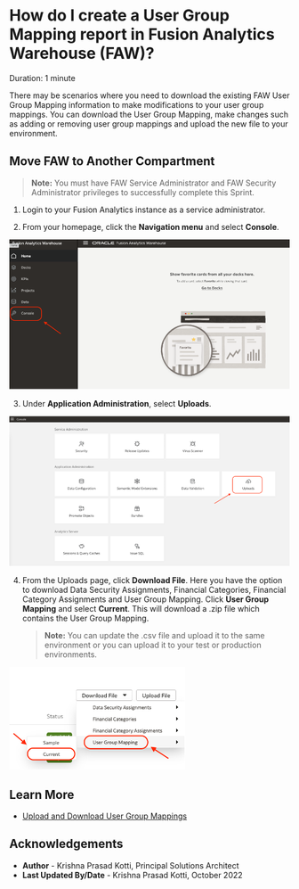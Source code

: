 # How do I create a User Group Mapping report in Fusion Analytics Warehouse (FAW)?

Duration: 1 minute

There may be scenarios where you need to download the existing FAW User Group Mapping information to make modifications to your user group mappings. You can download the User Group Mapping, make changes such as adding or removing user group mappings and upload the new file to your environment.

## Move FAW to Another Compartment
>**Note:** You must have FAW Service Administrator and FAW Security Administrator privileges to successfully complete this Sprint.

1. Login to your Fusion Analytics instance as a service administrator.

2. From your homepage, click the **Navigation menu** and select **Console**.

  ![Console](images/console.png)

3. Under **Application Administration**, select **Uploads**.

  ![Uploads](images/uploads.png)

4. From the Uploads page, click **Download File**. Here you have the option to download Data Security Assignments, Financial Categories, Financial Category Assignments and User Group Mapping. Click **User Group Mapping** and select **Current**. This will download a .zip file which contains the User Group Mapping.

    >**Note:** You can update the .csv file and upload it to the same environment or you can upload it to your test or production environments.

  ![Download](images/download-report.png)


## Learn More
* [Upload and Download User Group Mappings](https://docs.oracle.com/en/cloud/saas/analytics/22r1/fawag/manage-uploads-and-downloads.html#GUID-6B4A11EA-3168-423C-B126-934A179B14DF)

## Acknowledgements
* **Author** - Krishna Prasad Kotti, Principal Solutions Architect
* **Last Updated By/Date** - Krishna Prasad Kotti, October 2022
